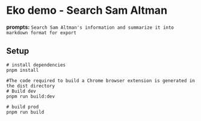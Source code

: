 # **Eko demo - Search Sam Altman**

**prompts:** `
    Search Sam Altman's information and summarize it into markdown format for export
`

## Setup
``` shell
# install dependencies
pnpm install

#The code required to build a Chrome browser extension is generated in the dist directory
# Build dev
pnpm run build:dev

# build prod
pnpm run build
```

